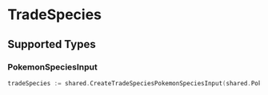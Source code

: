# TradeSpecies


## Supported Types

### PokemonSpeciesInput

```go
tradeSpecies := shared.CreateTradeSpeciesPokemonSpeciesInput(shared.PokemonSpeciesInput{/* values here */})
```


